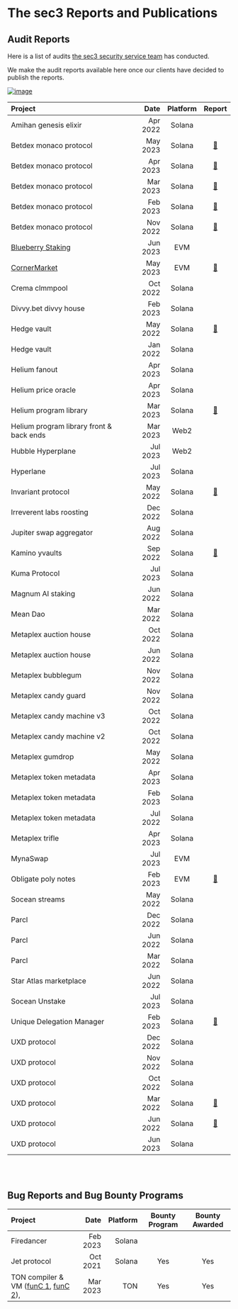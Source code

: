 # The sec3 Reports and Publications


## Audit Reports



Here is a list of audits [the sec3 security service team](https://www.sec3.dev/) has conducted. 

We make the audit reports available here once our clients have decided to publish the reports.



[![image](https://user-images.githubusercontent.com/95889709/226533563-aa2d97be-bd83-4ede-8925-ead4aefbdf83.png)](https://www.sec3.dev/)



| Project                                  | Date     | Platform |                        Report                         |
| :--------------------------------------- | -------: | :------: | :---------------------------------------------------: |
| Amihan genesis elixir                    | Apr 2022 |  Solana  |                                                       |
| Betdex monaco protocol                   | May 2023 |  Solana  |         [📝](reports/sec3_monaco_0.9.0.pdf)           |
| Betdex monaco protocol                   | Apr 2023 |  Solana  |         [📝](reports/sec3_monaco_0.8.0.pdf)           |
| Betdex monaco protocol                   | Mar 2023 |  Solana  |         [📝](reports/sec3_monaco_0.7.0.pdf)           |
| Betdex monaco protocol                   | Feb 2023 |  Solana  |         [📝](reports/sec3_monaco_0.6.0.pdf)           |
| Betdex monaco protocol                   | Nov 2022 |  Solana  |         [📝](reports/sec3_monaco_0.5.0.pdf)           |
| [Blueberry Staking](https://www.blueberry.garden/)             | Jun 2023 |  EVM     |                                                       |
| [CornerMarket](https://docs.cornermarket.co/resources/audits)  | May 2023 |  EVM     |     [📝](reports/sec3_cornerMarket_v15.pdf)           |
| Crema clmmpool                           | Oct 2022 |  Solana  |                                                       |
| Divvy.bet divvy house                    | Feb 2023 |  Solana  |                                                       |
| Hedge vault                              | May 2022 |  Solana  |         [📝](reports/sec3_hedge_report.pdf)           |
| Hedge vault                              | Jan 2022 |  Solana  |                                                       |
| Helium fanout                            | Apr 2023 |  Solana  |                                                       |
| Helium price oracle                      | Apr 2023 |  Solana  |                                                       |
| Helium program library                   | Mar 2023 |  Solana  | [📝](reports/sec3_helium_program_library_report.pdf)  |
| Helium program library front & back ends | Mar 2023 |  Web2    |                                                       |
| Hubble Hyperplane                        | Jul 2023 |  Web2    |                                                       |
| Hyperlane                                | Jul 2023 |  Solana  |                                                       |
| Invariant protocol                       | May 2022 |  Solana  |       [📝](reports/sec3_invariant_report.pdf)         |
| Irreverent labs roosting                 | Dec 2022 |  Solana  |                                                       |
| Jupiter swap aggregator                  | Aug 2022 |  Solana  |                                                       |
| Kamino yvaults                           | Sep 2022 |  Solana  |         [📝](reports/sec3_kamino_report.pdf)          |
| Kuma Protocol                            | Jul 2023 |  Solana  |                                                       |
| Magnum AI staking                        | Jun 2022 |  Solana  |                                                       |
| Mean Dao                                 | Mar 2022 |  Solana  |                                                       |
| Metaplex auction house                   | Oct 2022 |  Solana  |                                                       |
| Metaplex auction house                   | Jun 2022 |  Solana  |                                                       |
| Metaplex bubblegum                       | Nov 2022 |  Solana  |                                                       |
| Metaplex candy guard                     | Nov 2022 |  Solana  |                                                       |
| Metaplex candy machine v3                | Oct 2022 |  Solana  |                                                       |
| Metaplex candy machine v2                | Oct 2022 |  Solana  |                                                       |
| Metaplex gumdrop                         | May 2022 |  Solana  |                                                       |
| Metaplex token metadata                  | Apr 2023 |  Solana  |                                                       |
| Metaplex token metadata                  | Feb 2023 |  Solana  |                                                       |
| Metaplex token metadata                  | Jul 2022 |  Solana  |                                                       |
| Metaplex trifle                          | Apr 2023 |  Solana  |                                                       |
| MynaSwap                                 | Jul 2023 |  EVM     |                                                       |
| Obligate poly notes                      | Feb 2023 |  EVM     |       [📝](reports/sec3_poly-notes_report.pdf)        |
| Socean streams                           | May 2022 |  Solana  |                                                       |
| Parcl                                    | Dec 2022 |  Solana  |                                                       |
| Parcl                                    | Jun 2022 |  Solana  |                                                       |
| Parcl                                    | Mar 2022 |  Solana  |                                                       |
| Star Atlas marketplace                   | Jun 2022 |  Solana  |                                                       |
| Socean Unstake                           | Jul 2023 |  Solana  |                                                       |
| Unique Delegation Manager                | Feb 2023 |  Solana  |          [📝](reports/sec3_udm_report.pdf)            |
| UXD protocol                             | Dec 2022 |  Solana  |                                                       |
| UXD protocol                             | Nov 2022 |  Solana  |                                                       |
| UXD protocol                             | Oct 2022 |  Solana  |                                                       |
| UXD protocol                             | Mar 2022 |  Solana  |           [📝](reports/sec3_uxd_3.0.1.pdf)            |
| UXD protocol                             | Jun 2022 |  Solana  |           [📝](reports/sec3_uxd_3.1.0.pdf)            |
| UXD protocol                             | Jun 2023 |  Solana  |                                                       |



<br/>
<br/>


## Bug Reports and Bug Bounty Programs


| Project           |   Date   | Platform | Bounty Program | Bounty Awarded |
| :---------------- | -------: | -------: | :------------: | :------------: |
| Firedancer        | Feb 2023 | Solana   |                |                |
| Jet protocol      | Oct 2021 | Solana   |      Yes       |      Yes       |
| TON compiler & VM ([funC 1](https://github.com/ton-blockchain/ton/blob/master/Changelog.md#202305-update), [funC 2](https://github.com/ton-blockchain/ton/blob/master/Changelog.md#202306-update)),  | Mar 2023 | TON      |      Yes       |      Yes       |

